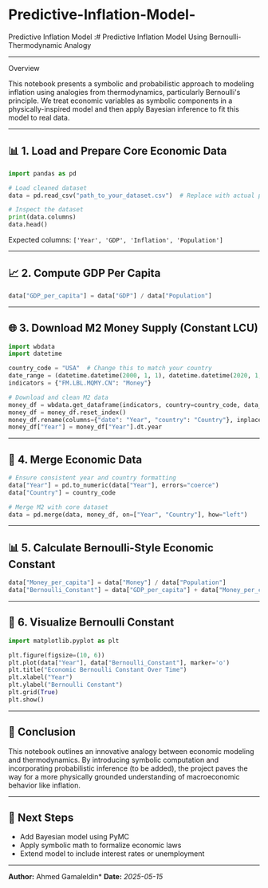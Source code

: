 # Predictive-Inflation-Model-
Predictive Inflation Model :# Predictive Inflation Model Using Bernoulli-Thermodynamic Analogy

---
 Overview

This notebook presents a symbolic and probabilistic approach to modeling inflation using analogies from thermodynamics, particularly Bernoulli's principle. We treat economic variables as symbolic components in a physically-inspired model and then apply Bayesian inference to fit this model to real data.

---

## 📊 1. Load and Prepare Core Economic Data

```python
import pandas as pd

# Load cleaned dataset
data = pd.read_csv("path_to_your_dataset.csv")  # Replace with actual path

# Inspect the dataset
print(data.columns)
data.head()
```

Expected columns: `['Year', 'GDP', 'Inflation', 'Population']`

---

## 📈 2. Compute GDP Per Capita

```python
data["GDP_per_capita"] = data["GDP"] / data["Population"]
```

---

## 🌐 3. Download M2 Money Supply (Constant LCU)

```python
import wbdata
import datetime

country_code = "USA"  # Change this to match your country
date_range = (datetime.datetime(2000, 1, 1), datetime.datetime(2020, 1, 1))
indicators = {"FM.LBL.MQMY.CN": "Money"}

# Download and clean M2 data
money_df = wbdata.get_dataframe(indicators, country=country_code, data_date=date_range)
money_df = money_df.reset_index()
money_df.rename(columns={"date": "Year", "country": "Country"}, inplace=True)
money_df["Year"] = money_df["Year"].dt.year
```

---

## 🔄 4. Merge Economic Data

```python
# Ensure consistent year and country formatting
data["Year"] = pd.to_numeric(data["Year"], errors="coerce")
data["Country"] = country_code

# Merge M2 with core dataset
data = pd.merge(data, money_df, on=["Year", "Country"], how="left")
```

---

## 📊 5. Calculate Bernoulli-Style Economic Constant

```python
data["Money_per_capita"] = data["Money"] / data["Population"]
data["Bernoulli_Constant"] = data["GDP_per_capita"] + data["Money_per_capita"] - data["Inflation"]
```

---

## 🎨 6. Visualize Bernoulli Constant

```python
import matplotlib.pyplot as plt

plt.figure(figsize=(10, 6))
plt.plot(data["Year"], data["Bernoulli_Constant"], marker='o')
plt.title("Economic Bernoulli Constant Over Time")
plt.xlabel("Year")
plt.ylabel("Bernoulli Constant")
plt.grid(True)
plt.show()
```

---

## 📝 Conclusion

This notebook outlines an innovative analogy between economic modeling and thermodynamics. By introducing symbolic computation and incorporating probabilistic inference (to be added), the project paves the way for a more physically grounded understanding of macroeconomic behavior like inflation.

---

## 🎯 Next Steps

* Add Bayesian model using PyMC
* Apply symbolic math to formalize economic laws
* Extend model to include interest rates or unemployment

---

**Author:** Ahmed Gamaleldin*
**Date:** *2025-05-15*

